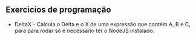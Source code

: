 ## Exercicios de programação

- DeltaX - Calcula o Delta e o X de uma expressão que contém A, B e C,
para para rodar só é necessario ter o NodeJS instalado.
